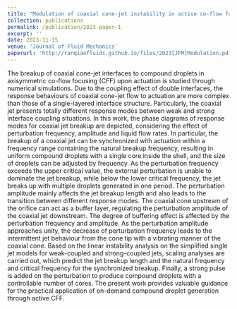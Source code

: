 ```yaml
---
title: "Modulation of coaxial cone-jet instability in active co-flow focusing"
collection: publications
permalink: /publication/2023-paper-1
excerpt: ''
date: 2023-11-15
venue: 'Journal of Fluid Mechanics'
paperurl: 'http://ranqiaofluids.github.io/files/2023[JFM]Modulation.pdf'
---
```


The breakup of coaxial cone-jet interfaces to compound droplets in axisymmetric co-flow focusing (CFF) upon actuation is studied through numerical simulations. Due to the coupling effect of double interfaces, the response behaviours of coaxial cone-jet flow to actuation are more complex than those of a single-layered interface structure. Particularly, the coaxial jet presents totally different response modes between weak and strong interface coupling situations. In this work, the phase diagrams of response modes for coaxial jet breakup are depicted, considering the effect of perturbation frequency, amplitude and liquid flow rates. In particular, the breakup of a coaxial jet can be synchronized with actuation within a frequency range containing the natural breakup frequency, resulting in uniform compound droplets with a single core inside the shell, and the size of droplets can be adjusted by frequency. As the perturbation frequency exceeds the upper critical value, the external perturbation is unable to dominate the jet breakup, while below the lower critical frequency, the jet breaks up with multiple droplets generated in one period. The perturbation amplitude mainly affects the jet breakup length and also leads to the transition between different response modes. The coaxial cone upstream of the orifice can act as a buffer layer, regulating the perturbation amplitude of the coaxial jet downstream. The degree of buffering effect is affected by the perturbation frequency and amplitude. As the perturbation amplitude approaches unity, the decrease of perturbation frequency leads to the intermittent jet behaviour from the cone tip with a vibrating manner of the coaxial cone. Based on the linear instability analysis on the simplified single jet models for weak-coupled and strong-coupled jets, scaling analyses are carried out, which predict the jet breakup length and the natural frequency and critical frequency for the synchronized breakup. Finally, a strong pulse is added on the perturbation to produce compound droplets with a controllable number of cores. The present work provides valuable guidance for the practical application of on-demand compound droplet generation through active CFF.
